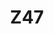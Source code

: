 ---
layout: firm_page
title: "Z47"
id: "matrixpartners.in"
permalink: "/z47matrixpartners.in/"
website: "https://www.matrixpartners.in"
offices: "Bengaluru (India), Gurugram (India), Mumbai (India)"
investment_stages: "Seed, Series A, Series B"
portfolio_companies: "Ola, Razorpay, Five Star, OfBusiness, OneCard, Dailyhunt, Captain Fresh, Scapia"
portfolio_link: "https://www.matrixpartners.in/portfolio"
investment_markets: "FinTech & FinServices, Consumer Brands, Consumer Tech, Enterprise SaaS & AI, B2B Commerce & Manufacturing, Frontier Tech"
founded_year: "2006"
description: "Z47 is an Indian venture capital firm comprised entirely of former founders and operators. They focus on early-stage partnerships, backing founders over markets and offering support beyond capital. Their mission is to support founders building a developed India by 2047."
linkedin: "https://www.linkedin.com/company/z47-vc/"
twitter: ""
instagram: "https://www.instagram.com/z47.vc/"
team_page: "https://www.matrixpartners.in/team"
investor_type: "Venture Capital"
crunchbase: ""
pitchbook: ""

# SEO Optimization
meta_title: "Z47 - VC Firm - projectstartups.com"
meta_description: "Z47, Z47 is an Indian venture capital firm comprised entirely of former founders and operators. They focus on early-stage partnerships, backing founders ov..."
meta_keywords: "Z47, FinTech & FinServices, Consumer Brands, Consumer Tech, Enterprise SaaS & AI, B2B Commerce & Manufacturing, Frontier Tech, VC firm, venture capital, startup investor, projectstartups.com"
canonical_url: "https://vc.projectstartups.com/z47matrixpartners.in/"
---